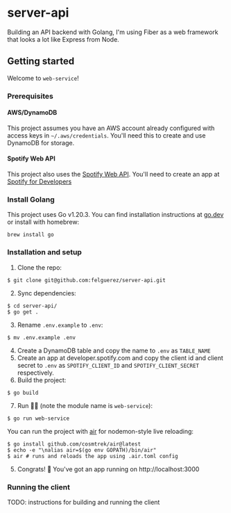 # server-api

Building an API backend with Golang, I'm using Fiber as a web framework that looks a lot like Express from Node.

## Getting started

Welcome to `web-service`!

### Prerequisites

#### AWS/DynamoDB
This project assumes you have an AWS account already configured with access keys in  `~/.aws/credentials`. You'll need this to create and use DynamoDB for storage.

#### Spotify Web API
This project also uses the [Spotify Web API](https://developer.spotify.com/documentation/web-api). You'll need to create an app at [Spotify for Developers](https://developer.spotify.com/dashboard)   

### Install Golang

This project uses Go v1.20.3. You can find  installation instructions at [go.dev](https://go.dev/doc/install) or install with homebrew:

```shell
brew install go
```

### Installation and setup

1. Clone the repo:
```shell
$ git clone git@github.com:felguerez/server-api.git
```
2. Sync dependencies:
```shell
$ cd server-api/
$ go get .
```
3. Rename `.env.example` to `.env`:
```shell
$ mv .env.example .env
```
4. Create a DynamoDB table and copy the name to `.env` as `TABLE_NAME`
5. Create an app at developer.spotify.com and copy the client id and client secret to `.env` as `SPOTIFY_CLIENT_ID` and `SPOTIFY_CLIENT_SECRET` respectively. 
6. Build the project:
```shell
$ go build
```
7. Run 🏃‍♂️ (note the module name is `web-service`):
```shell
$ go run web-service 
```
You can run the project with [air](https://github.com/cosmtrek/air/) for nodemon-style live reloading:
```shell
$ go install github.com/cosmtrek/air@latest
$ echo -e "\nalias air=$(go env GOPATH)/bin/air"
$ air # runs and reloads the app using .air.toml config
```

5. Congrats! 🍾 You've got an app running on http://localhost:3000

### Running the client
TODO: instructions for building and running the client